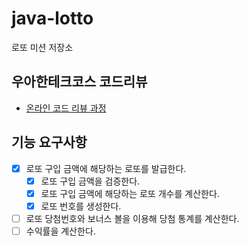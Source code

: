 # java-lotto

로또 미션 저장소

## 우아한테크코스 코드리뷰

- [온라인 코드 리뷰 과정](https://github.com/woowacourse/woowacourse-docs/blob/master/maincourse/README.md)

## 기능 요구사항

- [x] 로또 구입 금액에 해당하는 로또를 발급한다.
    - [x] 로또 구입 금액을 검증한다.
    - [x] 로또 구입 금액에 해당하는 로또 개수를 계산한다.
    - [x] 로또 번호를 생성한다.
- [ ] 로또 당첨번호와 보너스 볼을 이용해 당첨 통계를 계산한다.
- [ ] 수익률을 계산한다.
